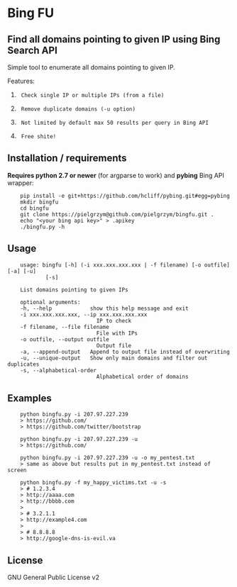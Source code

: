 Bing FU
=======

Find all domains pointing to given IP using Bing Search API
-----------------------------------------------------------

Simple tool to enumerate all domains pointing to given IP. 

Features:

1.      Check single IP or multiple IPs (from a file)
2.      Remove duplicate domains (-u option)
3.      Not limited by default max 50 results per query in Bing API
4.      Free shite!

Installation / requirements
---------------------------

**Requires python 2.7 or newer** (for argparse to work) and **pybing** Bing API wrapper:
        
        pip install -e git+https://github.com/hcliff/pybing.git#egg=pybing
        mkdir bingfu
        cd bingfu
        git clone https://pielgrzym@github.com/pielgrzym/bingfu.git .
        echo "<your bing api key>" > .apikey
        ./bingfu.py -h

Usage
-----

        usage: bingfu [-h] (-i xxx.xxx.xxx.xxx | -f filename) [-o outfile] [-a] [-u]
                [-s]

        List domains pointing to given IPs

        optional arguments:
        -h, --help            show this help message and exit
        -i xxx.xxx.xxx.xxx, --ip xxx.xxx.xxx.xxx
                                IP to check
        -f filename, --file filename
                                File with IPs
        -o outfile, --output outfile
                                Output file
        -a, --append-output   Append to output file instead of overwriting
        -u, --unique-output   Show only main domains and filter out duplicates
        -s, --alphabetical-order
                                Alphabetical order of domains

Examples
--------

        python bingfu.py -i 207.97.227.239
        > https://github.com/
        > https://github.com/twitter/bootstrap

        python bingfu.py -i 207.97.227.239 -u
        > https://github.com/
        
        python bingfu.py -i 207.97.227.239 -u -o my_pentest.txt
        > same as above but results put in my_pentest.txt instead of screen

        python bingfu.py -f my_happy_victims.txt -u -s
        > # 1.2.3.4
        > http://aaaa.com
        > http://bbbb.com
        > 
        > # 3.2.1.1
        > http://example4.com
        >
        > # 8.8.8.8
        > http://google-dns-is-evil.va

License
-------

GNU General Public License v2
